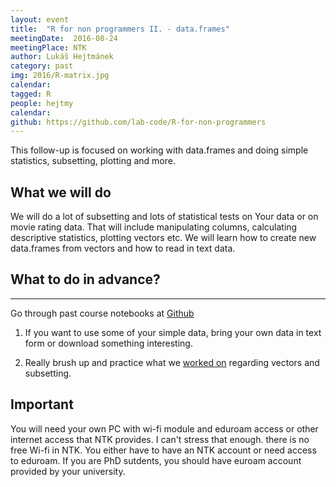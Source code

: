 ```yaml
---
layout: event
title:  "R for non programmers II. - data.frames"
meetingDate:  2016-08-24
meetingPlace: NTK
author: Lukáš Hejtmánek
category: past
img: 2016/R-matrix.jpg
calendar:
tagged: R
people: hejtmy
calendar:
github: https://github.com/lab-code/R-for-non-programmers
---
```

This follow-up is focused on working with data.frames and doing simple statistics, subsetting, plotting and more.

## What we will do

We will do a lot of subsetting and lots of statistical tests on Your data or on movie rating data. That will include manipulating columns, calculating descriptive statistics, plotting vectors etc. We will learn how to create new data.frames from vectors and how to read in text data.

## What to do in advance?
-----------
Go through past course notebooks at [Github](https://github.com/lab-code/R-for-non-programmers/blob/master/Notebooks)

1. If you want to use some of your simple data, bring your own data in text form or download something interesting.

2. Really brush up and practice what we [worked on](https://github.com/lab-code/R-for-non-programmers/blob/master/Notebooks/Vectors.ipynb) regarding vectors and subsetting.


## Important

You will need your own PC with wi-fi module and eduroam access or other internet access that NTK provides. I can't stress that enough. there is no free Wi-fi in NTK. You either have to have an NTK account or need access to eduroam. If you are PhD sutdents, you should have euroam account provided by your university.
